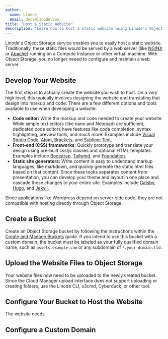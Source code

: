 ```yaml
---
author:
  name: Linode
  email: docs@linode.com
title: "Host a Static Website"
description: "Learn how to host a static website using Linode's Object Storage service."
---
```


Linode's Object Storage service enables you to easily host a static website. Traditionally, these static files would be served by a web server (like [NGINX](/docs/guides/web-servers/nginx/) or [Apache](/docs/guides/web-servers/apache/)) running on a Compute Instance or other virtual machine. With Object Storage, you no longer neeed to configure and maintain a web server.

## Develop Your Website

The first step is to actually create the website you wish to host. On a *very* high level, this typically involves designing the website and translating that design into markup and code. There are a few different options and tools available to use when developing a website:

- **Code editor:** Write the markup and code needed to create your website. While simple text editors (like nano and Notepad) are sufficient, dedicated code editors have features like code completion, syntax highlighting, preview tools, and *much* more. Examples include [Visual Studio Code](https://code.visualstudio.com/), [Atom](https://atom.io/), [Brackets](https://brackets.io/), and [Sublime Text](https://www.sublimetext.com/).
- **Front-end (CSS) frameworks:** Quickly prototype and translate your design using pre-built css/js classes and optional HTML templates. Examples include [Bootstrap](https://getbootstrap.com/), [Tailwind](https://tailwindcss.com/), and [Foundation](https://get.foundation/).
- **Static site generators:** Write content in easy to understand markup languages, like markdown, and quickly generate the static html files based on that content. Since these tooks separates content from presentation, you can develop your theme and layout in one place and cascade those changes to your entire site. Examples include [Gatsby](https://www.gatsbyjs.com/), [Hugo](https://gohugo.io/), and [Jekyll](https://jekyllrb.com/).

Since applications like Wordpress depend on server-side code, they are not compatible with hosting directly through Object Storage.

## Create a Bucket

Create an Object Storage bucket by following the instructions within the [Create and Manage Buckets](/docs/products/storage/object-storage/guides/manage-buckets/) guide. If you intend to use this bucket with a custom domain, the bucket must be labeled as your fully qualified domain name, such as `assets.example.com` or any subdomain of `*.your-domain.tld`.

## Upload the Website Files to Object Storage

Your website files now need to be uploaded to the newly created bucket. Since the Cloud Manager upload interface does not support uploading or creating folders, use the Linode CLI, s3cmd, Cyberduck, or other tool.

## Configure Your Bucket to Host the Website

The website needs

## Configure a Custom Domain

